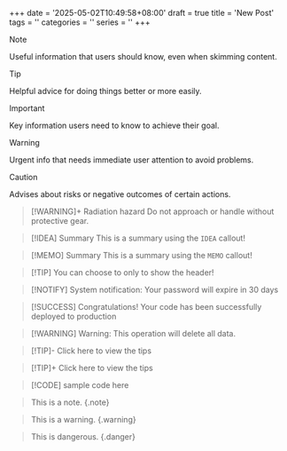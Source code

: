 +++
date = '2025-05-02T10:49:58+08:00'
draft = true
title = 'New Post'
tags = ''
categories = ''
series = ''
+++

> [!NOTE]
> Useful information that users should know, even when skimming content.

> [!TIP]
> Helpful advice for doing things better or more easily.

> [!IMPORTANT]
> Key information users need to know to achieve their goal.

> [!WARNING]
> Urgent info that needs immediate user attention to avoid problems.

> [!CAUTION]
> Advises about risks or negative outcomes of certain actions.

> [!WARNING]+ Radiation hazard
> Do not approach or handle without protective gear.

> [!IDEA] Summary
> This is a summary using the `IDEA` callout!

> [!MEMO] Summary
> This is a summary using the `MEMO` callout!

> [!TIP] You can choose to only to show the header!

> [!NOTIFY] System notification: Your password will expire in 30 days

> [!SUCCESS] Congratulations! Your code has been successfully deployed to production

> [!WARNING] Warning: This operation will delete all data.

> [!TIP]- Click here to view the tips

> [!TIP]+ Click here to view the tips

> [!CODE]
> sample code
> here

> This is a note.
> {.note}

> This is a warning.
> {.warning}

> This is dangerous.
> {.danger}

